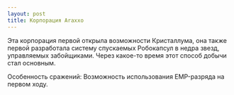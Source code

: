 ```yaml
---
layout: post
title: Корпорация Araxxo
---
```


Эта корпорация первой открыла возможности Кристаллума, она также первой разработала систему спускаемых Робокапсул в недра звезд, управляемых забойщиками. Через какое-то время этот способ добычи стал основным.

Особенность сражений: Возможность использования EMP-разряда на первом ходу.